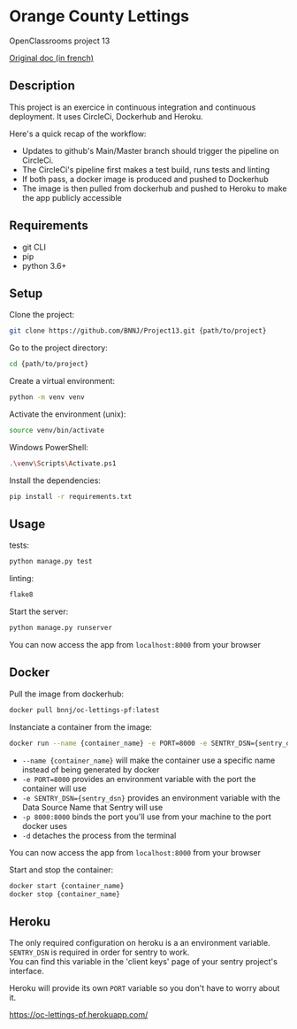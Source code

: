 # Orange County Lettings

OpenClassrooms project 13

[Original doc (in french)](README_oc.md)

## Description

This project is an exercice in continuous integration and continuous deployment.
It uses CircleCi, Dockerhub and Heroku.

Here's a quick recap of the workflow:
- Updates to github's Main/Master branch should trigger the pipeline on CircleCi.
- The CircleCi's pipeline first makes a test build, runs tests and linting
- If both pass, a docker image is produced and pushed to Dockerhub
- The image is then pulled from dockerhub and pushed to Heroku to make the app publicly accessible

## Requirements

- git CLI
- pip
- python 3.6+

## Setup

Clone the project:
```sh
git clone https://github.com/BNNJ/Project13.git {path/to/project}
```
Go to the project directory:
```sh
cd {path/to/project}
``` 
Create a virtual environment:
```sh
python -m venv venv
```
Activate the environment (unix):
```sh
source venv/bin/activate
```
Windows PowerShell:
```sh
.\venv\Scripts\Activate.ps1
```
Install the dependencies:
```sh
pip install -r requirements.txt
```

## Usage

tests:
```sh
python manage.py test
```
linting:
```sh
flake8
```
Start the server:
```sh
python manage.py runserver
```
You can now access the app from `localhost:8000` from your browser

## Docker

Pull the image from dockerhub:
```sh
docker pull bnnj/oc-lettings-pf:latest
```
Instanciate a container from the image:
```sh
docker run --name {container_name} -e PORT=8000 -e SENTRY_DSN={sentry_dsn} -p 8000:8000 -d bnnj/oc-lettings-pf
```
- `--name {container_name}` will make the container use a specific name instead of being generated by docker
- `-e PORT=8000` provides an environment variable with the port the container will use
- `-e SENTRY_DSN={sentry_dsn}` provides an environment variable with the Data Source Name that Sentry will use
- `-p 8000:8000` binds the port you'll use from your machine to the port docker uses
- `-d` detaches the process from the terminal


You can now access the app from `localhost:8000` from your browser

Start and stop the container:
```sh
docker start {container_name}
docker stop {container_name}
```

## Heroku

The only required configuration on heroku is a an environment variable.  
`SENTRY_DSN` is required in order for sentry to work.  
You can find this variable in the 'client keys' page of your sentry project's interface.

Heroku will provide its own `PORT` variable so you don't have to worry about it.

https://oc-lettings-pf.herokuapp.com/

